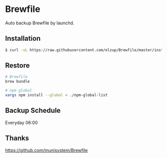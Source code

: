 # Brewfile

Auto backup Brewfile by launchd.

## Installation

```sh
$ curl -sL https://raw.githubusercontent.com/elzup/Brewfile/master/install.sh | sh
```

## Restore

```sh
# Brewfile
brew bundle

# npm global
xargs npm install --global < ./npm-global-list
```

## Backup Schedule

Everyday 06:00

## Thanks

https://github.com/munisystem/Brewfile

